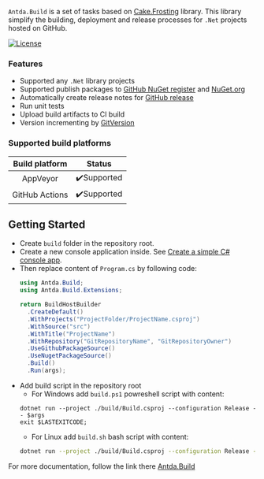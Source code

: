 
`Antda.Build` is a set of tasks based on [Cake.Frosting](https://cakebuild.net/docs/running-builds/runners/cake-frosting) library. This library simplify the building, deployment and release processes for `.Net` projects hosted on GitHub. 

[![License](http://img.shields.io/:license-mit-blue.svg)](https://github.com/darlov/Antda.Build/blob/main/LICENSE)

### Features
- Supported any `.Net` library projects
- Supported publish packages to [GitHub NuGet register](https://docs.github.com/en/packages/working-with-a-github-packages-registry/working-with-the-nuget-registry) and [NuGet.org](https://www.nuget.org/)
- Automatically create release notes for [GitHub release](https://docs.github.com/en/repositories/releasing-projects-on-github/about-releases)
- Run unit tests
- Upload build artifacts to CI build
- Version incrementing by [GitVersion](https://github.com/GitTools/GitVersion)

### Supported build platforms
| Build platform |   Status    |
|:--------------:|:-----------:|
|    AppVeyor    | ✔️Supported |
| GitHub Actions | ✔️Supported |


## Getting Started
- Create `build` folder in the repository root.
- Create a new console application inside. See [Create a simple C# console app](https://docs.microsoft.com/en-us/visualstudio/get-started/csharp/tutorial-console?view=vs-2022).
- Then replace content of `Program.cs` by following code: 
  ```csharp 
  using Antda.Build;
  using Antda.Build.Extensions;

  return BuildHostBuilder
    .CreateDefault()
    .WithProjects("ProjectFolder/ProjectName.csproj")
    .WithSource("src")
    .WithTitle("ProjectName")
    .WithRepository("GitRepositoryName", "GitRepositoryOwner")
    .UseGithubPackageSource()
    .UseNugetPackageSource()
    .Build()
    .Run(args);
  ```
- Add build script in the repository root
  -  For Windows add `build.ps1` powreshell script with content:
  ```
  dotnet run --project ./build/Build.csproj --configuration Release -- $args
  exit $LASTEXITCODE;
  ```
  - For Linux add `build.sh` bash script with content:
  ```bash
  dotnet run --project ./build/Build.csproj --configuration Release -- "$@"
  ```
For more documentation, follow the link there [Antda.Build](https://github.com/darlov/Antda.Build)

